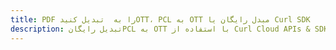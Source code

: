 ---title: PDF را به  تبدیل کنیدOTT، PCL به OTT مبدل رایگان یا Curl SDKdescription: تبدیل رایگانPCL به OTT با استفاده از Curl Cloud APIs & SDK همچنین اسناد PDF را در Cloud ایجاد، ویرایش و رندر کنید.---